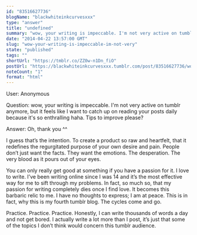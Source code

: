```yaml
---
id: "83516627736"
blogName: "blackwhiteinkcurvesxxx"
type: "answer"
title: "undefined"
summary: "wow, your writing is impeccable. I'm not very active on tumblr anymore, but it feels like I want to catch up on reading your..."
date: "2014-04-22 13:57:00 GMT"
slug: "wow-your-writing-is-impeccable-im-not-very"
state: "published"
tags: ""
shortUrl: "https://tmblr.co/ZZ0w-n1Dn_fiO"
postUrl: "https://blackwhiteinkcurvesxxx.tumblr.com/post/83516627736/wow-your-writing-is-impeccable-im-not-very"
noteCount: "1"
format: "html"
---
```


User: Anonymous

Question: wow, your writing is impeccable. I'm not very active on tumblr anymore, but it feels like I want to catch up on reading your posts daily because it's so enthralling haha. Tips to improve please?

Answer: Oh, thank you ^^

I guess that’s the intention. To create a product so raw and heartfelt, that it redefines the regurgitated purpose of your own desire and pain. People don’t just want the facts. They want the emotions. The desperation. The very blood as it pours out of your eyes.

You can only really get good at something if you have a passion for it. I love to write. I’ve been writing online since I was 14 and it’s the most effective way for me to sift through my problems. In fact, so much so, that my passion for writing completely dies once I find love. It becomes this barbaric relic to me. I have no thoughts to express; I am at peace. This is in fact, why this is my fourth tumblr blog. The cycles come and go.

Practice. Practice. Practice. Honestly, I can write thousands of words a day and not get bored. I actually write a lot more than I post, it’s just that some of the topics I don’t think would concern this tumblr audience.

